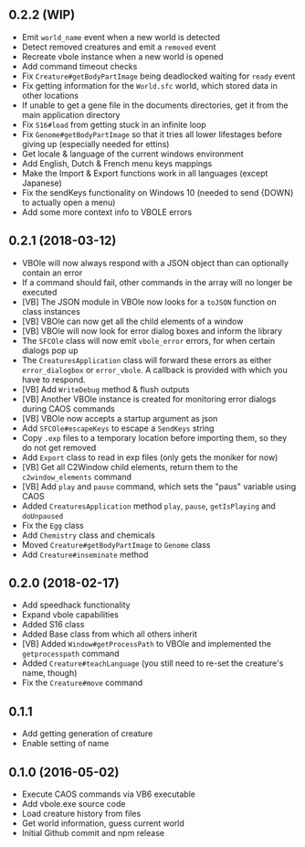 ## 0.2.2 (WIP)

* Emit `world_name` event when a new world is detected
* Detect removed creatures and emit a `removed` event
* Recreate vbole instance when a new world is opened
* Add command timeout checks
* Fix `Creature#getBodyPartImage` being deadlocked waiting for `ready` event
* Fix getting information for the `World.sfc` world, which stored data in other locations
* If unable to get a gene file in the documents directories, get it from the main application directory
* Fix `S16#load` from getting stuck in an infinite loop
* Fix `Genome#getBodyPartImage` so that it tries all lower lifestages before giving up (especially needed for ettins)
* Get locale & language of the current windows environment
* Add English, Dutch & French menu keys mappings
* Make the Import & Export functions work in all languages (except Japanese)
* Fix the sendKeys functionality on Windows 10 (needed to send {DOWN} to actually open a menu)
* Add some more context info to VBOLE errors

## 0.2.1 (2018-03-12)

* VBOle will now always respond with a JSON object than can optionally contain an error
* If a command should fail, other commands in the array will no longer be executed
* [VB] The JSON module in VBOle now looks for a `toJSON` function on class instances
* [VB] VBOle can now get all the child elements of a window
* [VB] VBOle will now look for error dialog boxes and inform the library
* The `SFCOle` class will now emit `vbole_error` errors, for when certain dialogs pop up
* The `CreaturesApplication` class will forward these errors as either `error_dialogbox` or `error_vbole`. A callback is provided with which you have to respond.
* [VB] Add `WriteDebug` method & flush outputs
* [VB] Another VBOle instance is created for monitoring error dialogs during CAOS commands
* [VB] VBOle now accepts a startup argument as json
* Add `SFCOle#escapeKeys` to escape a `SendKeys` string
* Copy `.exp` files to a temporary location before importing them, so they do not get removed
* Add `Export` class to read in exp files (only gets the moniker for now)
* [VB] Get all C2Window child elements, return them to the `c2window_elements` command
* [VB] Add `play` and `pause` command, which sets the "paus" variable using CAOS
* Added `CreaturesApplication` method `play`, `pause`, `getIsPlaying` and `doUnpaused`
* Fix the `Egg` class
* Add `Chemistry` class and chemicals
* Moved `Creature#getBodyPartImage` to `Genome` class
* Add `Creature#inseminate` method

## 0.2.0 (2018-02-17)

* Add speedhack functionality
* Expand vbole capabilities
* Added S16 class
* Added Base class from which all others inherit
* [VB] Added `Window#getProcessPath` to VBOle and implemented the `getprocesspath` command
* Added `Creature#teachLanguage` (you still need to re-set the creature's name, though)
* Fix the `Creature#move` command

## 0.1.1

* Add getting generation of creature
* Enable setting of name

## 0.1.0 (2016-05-02)

* Execute CAOS commands via VB6 executable
* Add vbole.exe source code
* Load creature history from files
* Get world information, guess current world
* Initial Github commit and npm release
